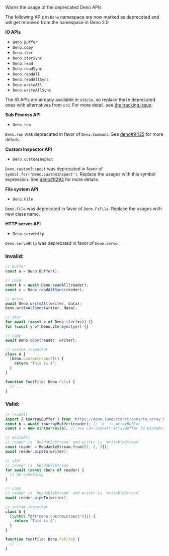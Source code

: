 Warns the usage of the deprecated Deno APIs

The following APIs in `Deno` namespace are now marked as deprecated and will get
removed from the namespace in Deno 2.0

**IO APIs**

- `Deno.Buffer`
- `Deno.copy`
- `Deno.iter`
- `Deno.iterSync`
- `Deno.read`
- `Deno.readSync`
- `Deno.readAll`
- `Deno.readAllSync`
- `Deno.writeAll`
- `Deno.writeAllSync`

The IO APIs are already available in `std/io`, so replace these deprecated ones
with alternatives from `std`. For more detail, see
[the tracking issue](https://github.com/denoland/deno/issues/9795).

**Sub Process API**

- `Deno.run`

`Deno.run` was deprecated in favor of `Deno.Command`. See
[deno#9435](https://github.com/denoland/deno/discussions/9435) for more details.

**Custom Inspector API**

- `Deno.customInspect`

`Deno.customInspect` was deprecated in favor of
`Symbol.for("Deno.customInspect")`. Replace the usages with this symbol
expression. See [deno#9294](https://github.com/denoland/deno/issues/9294) for
more details.

**File system API**

- `Deno.File`

`Deno.File` was deprecated in favor of `Deno.FsFile`. Replace the usages with
new class name.

**HTTP server API**

- `Deno.serveHttp`

`Deno.serveHttp` was deprecated in favor of `Deno.serve`.

### Invalid:

```typescript
// buffer
const a = Deno.Buffer();

// read
const b = await Deno.readAll(reader);
const c = Deno.readAllSync(reader);

// write
await Deno.writeAll(writer, data);
Deno.writeAllSync(writer, data);

// iter
for await (const x of Deno.iter(xs)) {}
for (const y of Deno.iterSync(ys)) {}

// copy
await Deno.copy(reader, writer);

// custom inspector
class A {
  [Deno.customInspect]() {
    return "This is A";
  }
}

function foo(file: Deno.File) {
  // ...
}
```

### Valid:

```typescript
// readAll
import { toArrayBuffer } from "https://deno.land/std/streams/to_array_buffer.ts";
const b = await toArrayBuffer(reader); // `b` is ArrayBuffer
const c = new Uint8Array(b); // You can convert ArrayBuffer to Uint8Array

// writeAll
// reader is `ReadableStream` and writer is `WritableStream`
const reader = ReadableStream.from([1, 2, 3]);
await reader.pipeTo(writer);

// iter
// reader is `ReadableStream`
for await (const chunk of reader) {
  // do something
}

// copy
// reader is `ReadableStream` and writer is `WritableStream`
await reader.pipeTo(writer);

// custom inspector
class A {
  [Symbol.for("Deno.customInspect")]() {
    return "This is A";
  }
}

function foo(file: Deno.FsFile) {
  // ...
}
```
